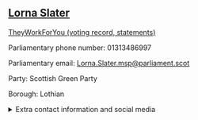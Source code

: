 ## <a href="https://www.parliament.scot/msps/current-and-previous-msps/lorna-slater">Lorna Slater</a>

<a href="https://www.theyworkforyou.com/mp/26012/lorna_slater">TheyWorkForYou (voting record, statements)</a> 

Parliamentary phone number: 01313486997 

Parliamentary email: Lorna.Slater.msp@parliament.scot 

Party: Scottish Green Party 

Borough: Lothian 

<details><summary>Extra contact information and social media</summary> 
<li>Parliamentary address: The Scottish Parliament, EH99 1SP, Edinburgh</li>
<li>Local office address:</li>
<li>Local office phone number:</li>
<li>Twitter:</li>
<li>Facebook:</li>
<li>Website:</li>
</details>